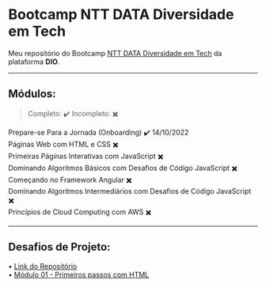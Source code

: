 # Bootcamp NTT DATA Diversidade em Tech
Meu repositório do Bootcamp [NTT DATA Diversidade em Tech](https://web.dio.me/track/38a27e68-67ae-444d-9110-1056e605237d) da plataforma **DIO**.

---------------
## Módulos: 
> Completo: ✔️
Incompleto: ✖️


Prepare-se Para a Jornada (Onboarding) ✔️ 14/10/2022  
Páginas Web com HTML e CSS ✖️  
Primeiras Páginas Interativas com JavaScript ✖️  
Dominando Algoritmos Básicos com Desafios de Código JavaScript ✖️  
Começando no Framework Angular ✖️  
Dominando Algoritmos Intermediários com Desafios de Código JavaScript ✖️  
Princípios de Cloud Computing com AWS ✖️ 

---------------
## Desafios de Projeto:
• [Link do Repositório](https://github.com/yomarcoslinss/bootcamp-ntt-data-diversidade-em-tech/tree/main/Desafios%20de%20Projeto)  
• [Módulo 01 - Primeiros passos com HTML](https://yomarcoslinss.github.io/bootcamp-ntt-data-diversidade-em-tech/Desafios%20de%20Projeto/trilha-html-modulo-1/index.html)
